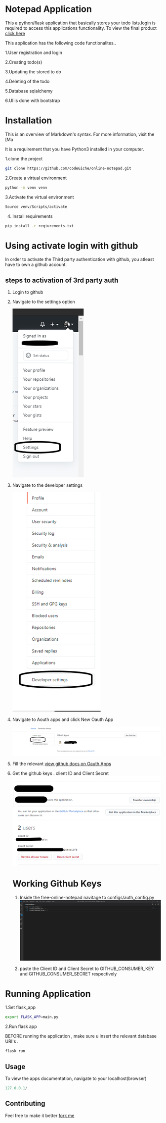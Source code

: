 # Notepad Application

This a python/flask application that basically stores your todo lists.login is required to access this applications functionality. To view the final product [click here](https://free-online-notepad.herokuapp.com/login)

This application has the following code functionalites..

1.User registration and login 

2.Creating todo(s)

3.Updating the stored to do

4.Deleting of the todo

5.Database sqlalchemy

6.UI is done with bootstrap


Installation 
=====================

This is an overview of Markdown's syntax.  For more information, visit the [Ma

It is a requirement that you have Python3 installed in your computer.

1.clone the project

```bash
git clone https://github.com/codeGiche/online-notepad.git
```
2.Create a virtual environment
```bash
python -m venv venv
```
3.Activate the virtual environment
```bash
Source venv/Scripts/activate
```
4. Install requirements
```bash
pip install -r reqiurements.txt
```


Using activate login with github
=====================


In order to activate the Third party authentication with github, you  atleast have to own a github account.

## steps to activation of 3rd party auth
  1. Login to github
  2. Navigate to the settings option
  
      ![](\images\git.png)

  3. Navigate to the developer settings


      ![](.\images\developer_set.png)


  3. Navigate to Aouth apps and click New Oauth App

      ![](.\images\aouth.png)


4. Fill the relevant [view github docs on Oauth Apps](https://developer.github.com/apps/building-oauth-apps/)


5. Get the github keys . client ID and Client Secret
![](.\images\get_keys.png)

   Working Github Keys
   =====================
   1. Inside the free-online-notepad navitage to configs/auth_config.py
   ![](.\images\git_keys.jpg)

   2. paste the Client ID and Client Secret to GITHUB_CONSUMER_KEY and GITHUB_CONSUMER_SECRET respectively



Running Application
=====================
1.Set flask_app 
```bash
export FLASK_APP=main.py
```
2.Run flask app

BEFORE running the application , make sure u insert the relevant database URI's .

```bash
flask run
```

## Usage
To view the apps documentation, navigate to your localhost(browser)
```python
127.0.0.1/
```

## Contributing
Feel free to make it better [fork me](https://github.com/codeGiche/online-notepad.git)

